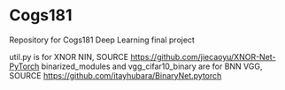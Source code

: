 # Cogs181
Repository for Cogs181 Deep Learning final project

util.py is for XNOR NIN, SOURCE https://github.com/jiecaoyu/XNOR-Net-PyTorch
binarized_modules and vgg_cifar10_binary are for BNN VGG, SOURCE https://github.com/itayhubara/BinaryNet.pytorch
